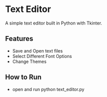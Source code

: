 # Text Editor

A simple text editor built in Python with Tkinter.

## Features
- Save and Open text files
- Select Different Font Options
- Change Themes

## How to Run
- open and run python text_editor.py
